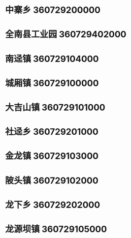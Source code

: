 # 中寨乡 360729200000
# 全南县工业园 360729402000
# 南迳镇 360729104000
# 城厢镇 360729100000
# 大吉山镇 360729101000
# 社迳乡 360729201000
# 金龙镇 360729103000
# 陂头镇 360729102000
# 龙下乡 360729202000
# 龙源坝镇 360729105000
